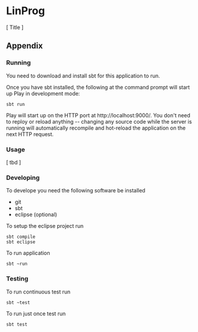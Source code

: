 # LinProg

[ Title ]


## Appendix

### Running

You need to download and install sbt for this application to run.

Once you have sbt installed, the following at the command prompt will start up Play in development mode:

    sbt run

Play will start up on the HTTP port at http://localhost:9000/.   You don't need to reploy or reload anything -- changing any source code while the server is running will automatically recompile and hot-reload the application on the next HTTP request. 

### Usage

[ tbd ]

### Developing

To develope you need the following software be installed

  - git
  - sbt
  - eclipse (optional)

To setup the eclipse project run

    sbt compile
    sbt eclipse

To run application

    sbt ~run


### Testing

To run continuous test run

    sbt ~test

To run just once test run

    sbt test
